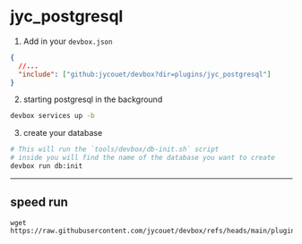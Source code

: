# jyc_postgresql

1. Add in your `devbox.json`

```json
{
  //...
  "include": ["github:jycouet/devbox?dir=plugins/jyc_postgresql"]
}
```

2. starting postgresql in the background

```sh
devbox services up -b
```

3. create your database

```sh
# This will run the `tools/devbox/db-init.sh` script
# inside you will find the name of the database you want to create
devbox run db:init
```

---

## speed run

```
wget https://raw.githubusercontent.com/jycouet/devbox/refs/heads/main/plugins/jyc_postgresql/devbox.json
```
